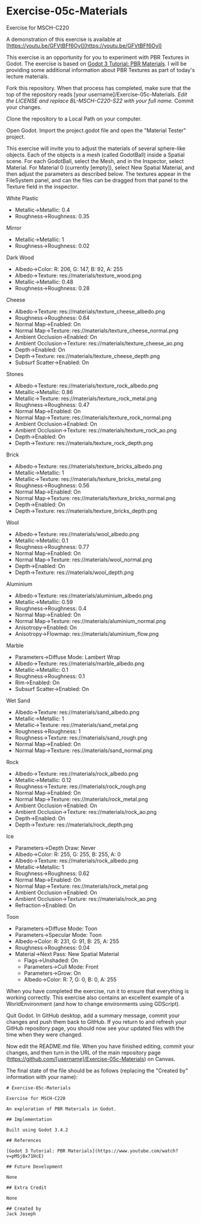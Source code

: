 # Exercise-05c-Materials

Exercise for MSCH-C220

A demonstration of this exercise is available at [https://youtu.be/GFVtBFf6OyI](https://youtu.be/GFVtBFf6OyI)

This exercise is an opportunity for you to experiment with PBR Textures in Godot. The exercise is based on [Godot 3 Tutorial: PBR Materials](https://www.youtube.com/watch?v=pM5j8x71HcE). I will be providing some additional information about PBR Textures as part of today's lecture materials.

Fork this repository. When that process has completed, make sure that the top of the repository reads [your username]/Exercise-05c-Materials. *Edit the LICENSE and replace BL-MSCH-C220-S22 with your full name.* Commit your changes.

Clone the repository to a Local Path on your computer.

Open Godot. Import the project.godot file and open the "Material Tester" project.

This exercise will invite you to adjust the materials of several sphere-like objects. Each of the objects is a mesh (called GodotBall) inside a Spatial scene. For each GodotBall, select the Mesh, and in the Inspector, select Material. For Material 0 (currently [empty]), select New Spatial Material, and then adjust the parameters as described below. The textures appear in the FileSystem panel, and can the files can be dragged from that panel to the Texture field in the inspector. 

White Plastic
 * Metallic->Metallic: 0.4
 * Roughness->Roughness: 0.35

Mirror
 * Metallic->Metallic: 1
 * Roughness->Roughness: 0.02

Dark Wood
 * Albedo->Color: R: 206, G: 147, B: 92, A: 255
 * Albedo->Texture: res://materials/texture_wood.png
 * Metallic->Metallic: 0.48
 * Roughness->Roughness: 0.28

Cheese
 * Albedo->Texture: res://materials/texture_cheese_albedo.png
 * Roughness->Roughness: 0.64
 * Normal Map->Enabled: On
 * Normal Map->Texture: res://materials/texture_cheese_normal.png
 * Ambient Occlusion->Enabled: On
 * Ambient Occlusion->Texture: res://materials/texture_cheese_ao.png
 * Depth->Enabled: On
 * Depth->Texture: res://materials/texture_cheese_depth.png
 * Subsurf Scatter->Enabled: On

Stones
 * Albedo->Texture: res://materials/texture_rock_albedo.png
 * Metallic->Metallic: 0.86
 * Metallic->Texture: res://materials/texture_rock_metal.png
 * Roughness->Roughness: 0.47
 * Normal Map->Enabled: On
 * Normal Map->Texture: res://materials/texture_rock_normal.png
 * Ambient Occlusion->Enabled: On
 * Ambient Occlusion->Texture: res://materials/texture_rock_ao.png
 * Depth->Enabled: On
 * Depth->Texture: res://materials/texture_rock_depth.png

Brick
 * Albedo->Texture: res://materials/texture_bricks_albedo.png
 * Metallic->Metallic: 1
 * Metallic->Texture: res://materials/texture_bricks_metal.png
 * Roughness->Roughness: 0.56
 * Normal Map->Enabled: On
 * Normal Map->Texture: res://materials/texture_bricks_normal.png
 * Depth->Enabled: On
 * Depth->Texture: res://materials/texture_bricks_depth.png

Wool
 * Albedo->Texture: res://materials/wool_albedo.png
 * Metallic->Metallic: 0.1
 * Roughness->Roughness: 0.77
 * Normal Map->Enabled: On
 * Normal Map->Texture: res://materials/wool_normal.png
 * Depth->Enabled: On
 * Depth->Texture: res://materials/wool_depth.png

Aluminium
 * Albedo->Texture: res://materials/aluminium_albedo.png
 * Metallic->Metallic: 0.59
 * Roughness->Roughness: 0.4
 * Normal Map->Enabled: On
 * Normal Map->Texture: res://materials/aluminium_normal.png
 * Anisotropy->Enabled: On
 * Anisotropy->Flowmap: res://materials/aluminium_flow.png

Marble
 * Parameters->Diffuse Mode: Lambert Wrap
 * Albedo->Texture: res://materials/marble_albedo.png
 * Metallic->Metallic: 0.1
 * Roughness->Roughness: 0.1
 * Rim->Enabled: On
 * Subsurf Scatter->Enabled: On

Wet Sand
 * Albedo->Texture: res://materials/sand_albedo.png
 * Metallic->Metallic: 1
 * Metallic->Texture: res://materials/sand_metal.png
 * Roughness->Roughness: 1
 * Roughness->Texture: res://materials/sand_rough.png
 * Normal Map->Enabled: On
 * Normal Map->Texture: res://materials/sand_normal.png

Rock
 * Albedo->Texture: res://materials/rock_albedo.png
 * Metallic->Metallic: 0.12
 * Roughness->Texture: res://materials/rock_rough.png
 * Normal Map->Enabled: On
 * Normal Map->Texture: res://materials/rock_metal.png
 * Ambient Occlusion->Enabled: On
 * Ambient Occlusion->Texture: res://materials/rock_ao.png
 * Depth->Enabled: On
 * Depth->Texture: res://materials/rock_depth.png

Ice
 * Parameters->Depth Draw: Never
 * Albedo->Color: R: 255, G: 255, B: 255, A: 0
 * Albedo->Texture: res://materials/rock_albedo.png
 * Metallic->Metallic: 1
 * Roughness->Roughness: 0.62
 * Normal Map->Enabled: On
 * Normal Map->Texture: res://materials/rock_metal.png
 * Ambient Occlusion->Enabled: On
 * Ambient Occlusion->Texture: res://materials/rock_ao.png
 * Refraction->Enabled: On

Toon
 * Parameters->Diffuse Mode: Toon
 * Parameters->Specular Mode: Toon
 * Albedo->Color: R: 231, G: 91, B: 25, A: 255
 * Roughness->Roughness: 0.04
 * Material->Next Pass: New Spatial Material
   * Flags->Unshaded: On
   * Parameters->Cull Mode: Front
   * Parameters->Grow: On
   * Albedo->Color: R: 7, G: 0, B: 0, A: 255
 
When you have completed the exercise, run it to ensure that everything is working correctly. This exercise also contains an excellent example of a WorldEnvironment (and how to change environments using GDScript).

Quit Godot. In GitHub desktop, add a summary message, commit your changes and push them back to GitHub. If you return to and refresh your GitHub repository page, you should now see your updated files with the time when they were changed.

Now edit the README.md file. When you have finished editing, commit your changes, and then turn in the URL of the main repository page (https://github.com/[username]/Exercise-05c-Materials) on Canvas.

The final state of the file should be as follows (replacing the "Created by" information with your name):
```
# Exercise-05c-Materials

Exercise for MSCH-C220

An exploration of PBR Materials in Godot.

## Implementation

Built using Godot 3.4.2

## References

[Godot 3 Tutorial: PBR Materials](https://www.youtube.com/watch?v=pM5j8x71HcE)

## Future Development

None

## Extra Credit

None

## Created by 
Jack Joseph
